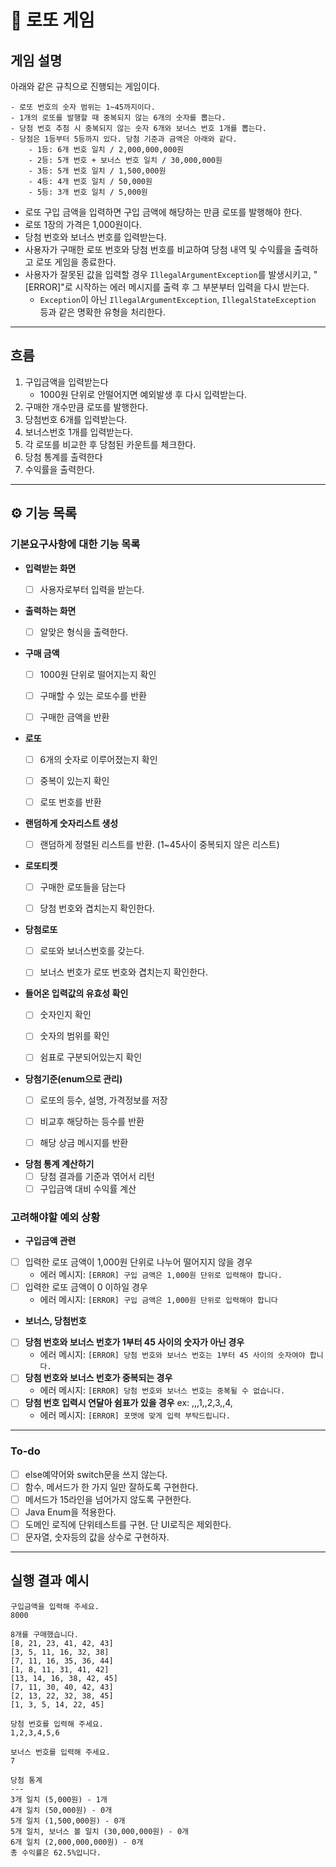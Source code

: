 # 🎱 로또 게임

## 게임 설명

아래와 같은 규칙으로 진행되는 게임이다.

```
- 로또 번호의 숫자 범위는 1~45까지이다.
- 1개의 로또를 발행할 때 중복되지 않는 6개의 숫자를 뽑는다.
- 당첨 번호 추첨 시 중복되지 않는 숫자 6개와 보너스 번호 1개를 뽑는다.
- 당첨은 1등부터 5등까지 있다. 당첨 기준과 금액은 아래와 같다.
    - 1등: 6개 번호 일치 / 2,000,000,000원
    - 2등: 5개 번호 + 보너스 번호 일치 / 30,000,000원
    - 3등: 5개 번호 일치 / 1,500,000원
    - 4등: 4개 번호 일치 / 50,000원
    - 5등: 3개 번호 일치 / 5,000원
```

- 로또 구입 금액을 입력하면 구입 금액에 해당하는 만큼 로또를 발행해야 한다.
- 로또 1장의 가격은 1,000원이다.
- 당첨 번호와 보너스 번호를 입력받는다.
- 사용자가 구매한 로또 번호와 당첨 번호를 비교하여 당첨 내역 및 수익률을 출력하고 로또 게임을 종료한다.
- 사용자가 잘못된 값을 입력할 경우 `IllegalArgumentException`를 발생시키고, "[ERROR]"로 시작하는 에러 메시지를 출력 후 그 부분부터 입력을 다시 받는다.
    - `Exception`이 아닌 `IllegalArgumentException`, `IllegalStateException` 등과 같은 명확한 유형을 처리한다.

-------

## 흐름

1. 구입금액을 입력받는다
    - 1000원 단위로 안떨어지면 예외발생 후 다시 입력받는다.
2. 구매한 개수만큼 로또를 발행한다.
3. 당첨번호 6개를 입력받는다.
4. 보너스번호 1개를 입력받는다.
5. 각 로또를 비교한 후 당첨된 카운트를 체크한다.
6. 당첨 통계를 출력한다
7. 수익률을 출력한다.

------

## ⚙️ 기능 목록

### 기본요구사항에 대한 기능 목록

- **입력받는 화면**
    - [ ] 사용자로부터 입력을 받는다.


- **출력하는 화면**
    - [ ] 알맞은 형식을 출력한다.


- **구매 금액**
    - [ ] 1000원 단위로 떨어지는지 확인
    - [ ] 구매할 수 있는 로또수를 반환
    - [ ] 구매한 금액을 반환


- **로또**
    - [ ] 6개의 숫자로 이루어졌는지 확인
    - [ ] 중복이 있는지 확인
    - [ ] 로또 번호를 반환


- **랜덤하게 숫자리스트 생성**
    - [ ] 랜덤하게 정렬된 리스트를 반환. (1~45사이 중복되지 않은 리스트)


- **로또티켓**
    - [ ] 구매한 로또들을 담는다
    - [ ] 당첨 번호와 겹치는지 확인한다.


- **당첨로또**
    - [ ] 로또와 보너스번호를 갖는다.
    - [ ] 보너스 번호가 로또 번호와 겹치는지 확인한다.


- **들어온 입력값의 유효성 확인**
    - [ ] 숫자인지 확인
    - [ ] 숫자의 범위를 확인
    - [ ] 쉼표로 구분되어있는지 확인


- **당첨기준(enum으로 관리)**
    - [ ] 로또의 등수, 설명, 가격정보를 저장
    - [ ] 비교후 해당하는 등수를 반환
    - [ ] 해당 상금 메시지를 반환


- **당첨 통계 계산하기**
    - [ ] 당첨 결과를 기준과 엮어서 리턴
    - [ ] 구입금액 대비 수익률 계산

### 고려해야할 예외 상황

- **구입금액 관련**
- [ ] 입력한 로또 금액이 1,000원 단위로 나누어 떨어지지 않을 경우
    - 에러 메시지: `[ERROR] 구입 금액은 1,000원 단위로 입력해야 합니다.`
- [ ] 입력한 로또 금액이 0 이하일 경우
    - 에러 메시지: `[ERROR] 구입 금액은 1,000원 단위로 입력해야 합니다`

- **보너스, 당첨번호**
- [ ] **당첨 번호와 보너스 번호가 1부터 45 사이의 숫자가 아닌 경우**
    - 에러 메시지: `[ERROR] 당첨 번호와 보너스 번호는 1부터 45 사이의 숫자여야 합니다.`
- [ ] **당첨 번호와 보너스 번호가 중복되는 경우**
    - 에러 메시지: `[ERROR] 당첨 번호와 보너스 번호는 중복될 수 없습니다.`
- [ ] **당첨 번호 입력시 연달아 쉼표가 있을 경우** ex: ,,,1,,2,3,,4,
    - 에러 메시지: `[ERROR] 포맷에 맞게 입력 부탁드립니다.`

-----

### To-do

- [ ] else예약어와 switch문을 쓰지 않는다.
- [ ] 함수, 메서드가 한 가지 일만 잘하도록 구현한다.
- [ ] 메서드가 15라인을 넘어가지 않도록 구현한다.
- [ ] Java Enum을 적용한다.
- [ ] 도메인 로직에 단위테스트를 구현. 단 UI로직은 제외한다.
- [ ] 문자열, 숫자등의 값을 상수로 구현하자.

---

## 실행 결과 예시

```
구입금액을 입력해 주세요.
8000

8개를 구매했습니다.
[8, 21, 23, 41, 42, 43] 
[3, 5, 11, 16, 32, 38] 
[7, 11, 16, 35, 36, 44] 
[1, 8, 11, 31, 41, 42] 
[13, 14, 16, 38, 42, 45] 
[7, 11, 30, 40, 42, 43] 
[2, 13, 22, 32, 38, 45] 
[1, 3, 5, 14, 22, 45]

당첨 번호를 입력해 주세요.
1,2,3,4,5,6

보너스 번호를 입력해 주세요.
7

당첨 통계
---
3개 일치 (5,000원) - 1개
4개 일치 (50,000원) - 0개
5개 일치 (1,500,000원) - 0개
5개 일치, 보너스 볼 일치 (30,000,000원) - 0개
6개 일치 (2,000,000,000원) - 0개
총 수익률은 62.5%입니다.
```